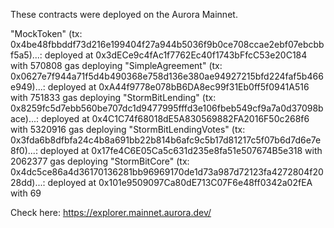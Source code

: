 These contracts were deployed on the Aurora Mainnet. 

"MockToken" (tx: 0x4be48fbbddf73d216e199404f27a944b5036f9b0ce708ccae2ebf07ebcbbf5a5)...: deployed at 0x3dECe9c4fAc1f7762Ec40f1743bFfcC53e20C184 with 570808 gas
deploying "SimpleAgreement" (tx: 0x0627e7f944a71f5d4b490368e758d136e380ae94927215bfd224faf5b466e949)...: deployed at 0xA44f9778e078bB6DA8ec99f31Eb0ff5f0941A516 with 751833 gas
deploying "StormBitLending" (tx: 0x8259fc5d7ebb560be707dc1d9477995fffd3e106fbeb549cf9a7a0d37098bace)...: deployed at 0x4C1C74f68018dE5A830569882FA2016F50c268f6 with 5320916 gas
deploying "StormBitLendingVotes" (tx: 0x3fda6b8dfbfa24c4b8a691bb22b814b6afc9c5b17d81217c5f07b6d7d6e7e8f0)...: deployed at 0x17fe4C6E05Ca5c631d235e8fa51e507674B5e318 with 2062377 gas
deploying "StormBitCore" (tx: 0x4dc5ce86a4d36170136281bb96969170de1d73a987d72123fa4272804f2028dd)...: deployed at 0x101e9509097Ca80dE713C07F6e48ff0342a02fEA with 69

Check here: https://explorer.mainnet.aurora.dev/
